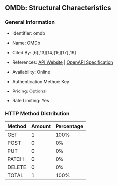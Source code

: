 ## OMDb: Structural Characteristics

### General Information

- Identifier: omdb

- Name: OMDb

- Cited By: [6][13][14][16][17][19]

- References: [API Website](https://www.omdbapi.com) | [OpenAPI Specification](https://github.com/Mermade/openapi-definitions/blob/master/OMDb/swagger.json)

- Availability: Online

- Authentication Method: Key

- Pricing: Optional

- Rate Limiting: Yes

### HTTP Method Distribution

| Method | Amount | Percentage |
|--------|--------|------------|
| GET | 1 | 100% |
| POST | 0 | 0% |
| PUT | 0 | 0% |
| PATCH | 0 | 0% |
| DELETE | 0 | 0% |
| TOTAL | 1 | 100% |
